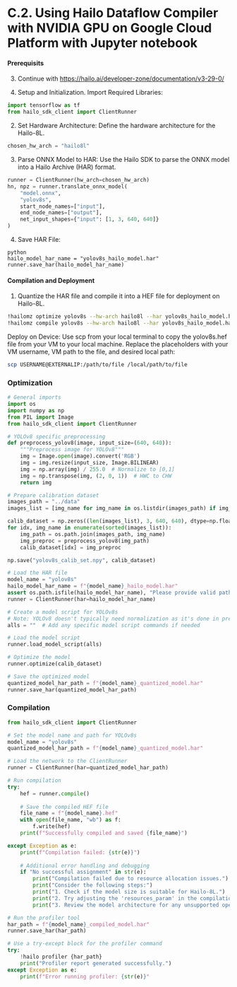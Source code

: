 # C.2. Using Hailo Dataflow Compiler with NVIDIA GPU on Google Cloud Platform with Jupyter notebook


#### Prerequisits

3. Continue with https://hailo.ai/developer-zone/documentation/v3-29-0/


1. Setup and Initialization.
Import Required Libraries:
```python
import tensorflow as tf
from hailo_sdk_client import ClientRunner
```
2. Set Hardware Architecture:
Define the hardware architecture for the Hailo-8L.
```python
chosen_hw_arch = "hailo8l"
```
3. Parse ONNX Model to HAR:
Use the Hailo SDK to parse the ONNX model into a Hailo Archive (HAR) format.
```python
runner = ClientRunner(hw_arch=chosen_hw_arch)
hn, npz = runner.translate_onnx_model(
    "model.onnx",
    "yolov8s",
    start_node_names=["input"],
    end_node_names=["output"],
    net_input_shapes={"input": [1, 3, 640, 640]}
)
```
4. Save HAR File:
```
python
hailo_model_har_name = "yolov8s_hailo_model.har"
runner.save_har(hailo_model_har_name)
```
#### Compilation and Deployment
1. Quantize the HAR file and compile it into a HEF file for deployment on Hailo-8L.
```bash
!hailomz optimize yolov8s --hw-arch hailo8l --har yolov8s_hailo_model.har
!hailomz compile yolov8s --hw-arch hailo8l --har yolov8s_hailo_model.har
```
Deploy on Device:
Use scp from your local terminal to copy the yolov8s.hef file from your VM to your local machine. Replace the placeholders with your VM username, VM path to the file, and desired local path:
```sh
scp USERNAME@EXTERNALIP:/path/to/file /local/path/to/file
```

### Optimization
```python
# General imports
import os
import numpy as np
from PIL import Image
from hailo_sdk_client import ClientRunner

# YOLOv8 specific preprocessing 
def preprocess_yolov8(image, input_size=(640, 640)):
    """Preprocess image for YOLOv8"""
    img = Image.open(image).convert('RGB')
    img = img.resize(input_size, Image.BILINEAR)
    img = np.array(img) / 255.0  # Normalize to [0,1]
    img = np.transpose(img, (2, 0, 1))  # HWC to CHW
    return img

# Prepare calibration dataset
images_path = "../data"
images_list = [img_name for img_name in os.listdir(images_path) if img_name.endswith((".jpg", ".png"))]

calib_dataset = np.zeros((len(images_list), 3, 640, 640), dtype=np.float32)
for idx, img_name in enumerate(sorted(images_list)):
    img_path = os.path.join(images_path, img_name)
    img_preproc = preprocess_yolov8(img_path)
    calib_dataset[idx] = img_preproc

np.save("yolov8s_calib_set.npy", calib_dataset)

# Load the HAR file
model_name = "yolov8s"
hailo_model_har_name = f"{model_name}_hailo_model.har"
assert os.path.isfile(hailo_model_har_name), "Please provide valid path for HAR file"
runner = ClientRunner(har=hailo_model_har_name)

# Create a model script for YOLOv8s
# Note: YOLOv8 doesn't typically need normalization as it's done in preprocessing
alls = ""  # Add any specific model script commands if needed

# Load the model script
runner.load_model_script(alls)

# Optimize the model
runner.optimize(calib_dataset)

# Save the optimized model
quantized_model_har_path = f"{model_name}_quantized_model.har"
runner.save_har(quantized_model_har_path)
```

### Compilation
```python
from hailo_sdk_client import ClientRunner

# Set the model name and path for YOLOv8s
model_name = "yolov8s"
quantized_model_har_path = f"{model_name}_quantized_model.har"

# Load the network to the ClientRunner
runner = ClientRunner(har=quantized_model_har_path)

# Run compilation
try:
    hef = runner.compile()
    
    # Save the compiled HEF file
    file_name = f"{model_name}.hef"
    with open(file_name, "wb") as f:
        f.write(hef)
    print(f"Successfully compiled and saved {file_name}")

except Exception as e:
    print(f"Compilation failed: {str(e)}")
    
    # Additional error handling and debugging
    if "No successful assignment" in str(e):
        print("Compilation failed due to resource allocation issues.")
        print("Consider the following steps:")
        print("1. Check if the model size is suitable for Hailo-8L.")
        print("2. Try adjusting the 'resources_param' in the compilation settings.")
        print("3. Review the model architecture for any unsupported operations.")

# Run the profiler tool
har_path = f"{model_name}_compiled_model.har"
runner.save_har(har_path)

# Use a try-except block for the profiler command
try:
    !hailo profiler {har_path}
    print("Profiler report generated successfully.")
except Exception as e:
    print(f"Error running profiler: {str(e)}"
```

